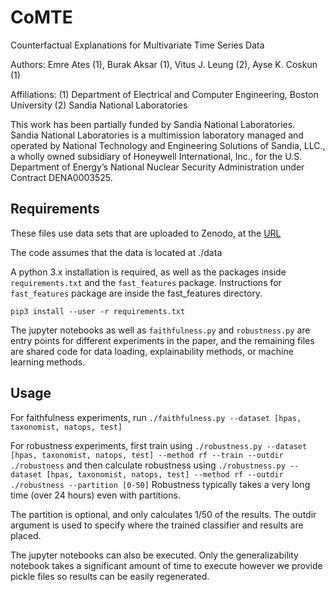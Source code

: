 # CoMTE
Counterfactual Explanations for Multivariate Time Series Data


Authors:
    Emre Ates (1), Burak Aksar (1), Vitus J. Leung (2), Ayse K. Coskun (1)

Affiliations:
    (1) Department of Electrical and Computer Engineering, Boston University
    (2) Sandia National Laboratories

This work has been partially funded by Sandia National Laboratories. Sandia
National Laboratories is a multimission laboratory managed and operated by
National Technology and Engineering Solutions of Sandia, LLC., a wholly owned
subsidiary of Honeywell International, Inc., for the U.S. Department of
Energy’s National Nuclear Security Administration under Contract DENA0003525.

## Requirements
These files use data sets that are uploaded to Zenodo, at the [URL](https://doi.org/10.5281/zenodo.3760027)

The code assumes that the data is located at ./data

A python 3.x installation is required, as well as the packages inside
`requirements.txt` and the `fast_features` package. Instructions for `fast_features` package are inside the fast_features directory.

```
pip3 install --user -r requirements.txt
```

The jupyter notebooks as well as `faithfulness.py` and `robustness.py` are entry points for different
experiments in the paper, and the remaining files are shared code for data
loading, explainability methods, or machine learning methods.

## Usage
For faithfulness experiments, run `./faithfulness.py --dataset [hpas,
taxonomist, natops, test]`

For robustness experiments, first train using `./robustness.py --dataset [hpas,
taxonomist, natops, test] --method rf --train --outdir ./robustness`
and then calculate robustness using `./robustness.py --dataset [hpas,
taxonomist, natops, test] --method rf --outdir ./robustness --partition [0-50]`
Robustness typically takes a very long time (over 24 hours) even with partitions.

The partition is optional, and only calculates 1/50 of the results. The outdir
argument is used to specify where the trained classifier and results are placed.

The jupyter notebooks can also be executed. Only the generalizability notebook takes a
significant amount of time to execute however we provide pickle files so results can be easily regenerated.

